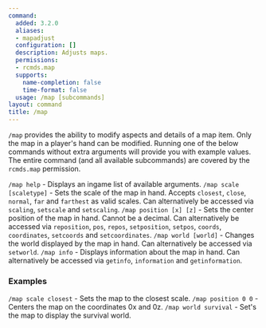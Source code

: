 ```yaml
---
command:
  added: 3.2.0
  aliases:
  - mapadjust
  configuration: []
  description: Adjusts maps.
  permissions:
  - rcmds.map
  supports:
    name-completion: false
    time-format: false
  usage: /map [subcommands]
layout: command
title: /map
---
```


```/map``` provides the ability to modify aspects and details of a map item. Only the map in a player's hand can be modified. Running one of the below commands without extra arguments will provide you with example values. The entire command (and all available subcommands) are covered by the ```rcmds.map``` permission.

```/map help``` - Displays an ingame list of available arguments.
```/map scale [scaletype]``` - Sets the scale of the map in hand. Accepts ```closest```, ```close```, ```normal```, ```far``` and ```farthest``` as valid scales. Can alternatively be accessed via ```scaling```, ```setscale``` and ```setscaling```.
```/map position [x] [z]``` - Sets the center position of the map in hand. Cannot be a decimal. Can alternatively be accessed via ```reposition```, ```pos```, ```repos```, ```setposition```, ```setpos```, ```coords```, ```coordinates```, ```setcoords``` and ```setcoordinates```.
```/map world [world]``` - Changes the world displayed by the map in hand. Can alternatively be accessed via ```setworld```.
```/map info``` - Displays information about the map in hand. Can alternatively be accessed via ```getinfo```, ```information``` and ```getinformation```.

### Examples

```/map scale closest``` - Sets the map to the closest scale.
```/map position 0 0``` - Centers the map on the coordinates 0x and 0z.
```/map world survival``` - Set's the map to display the survival world.
